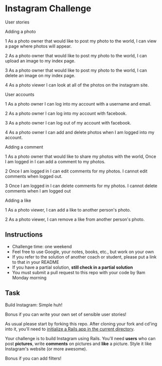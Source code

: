 Instagram Challenge
===================

User stories


Adding a photo

1
As a photo owner that would like to post my photo to the world,
I can view a page where photos will appear.

2
As a photo owner that would like to post my photo to the world,
I can upload an image to my index page.

3
As a photo owner that would like to post my photo to the world,
I can delete an image on my index page.

4
As a photo viewer I can look at all of the photos on the instagram site.


User accounts

1
As a photo owner I can log into my account with a username and email.

2
As a photo owner I can log into my account with facebook.

3
As a photo owner I can log out of my account with facebook.

4
As a photo owner I can add and delete photos when I am logged into my account.


Adding a comment

1
As a photo owner that would like to share my photos with the world,
Once I am logged in I can add a comment to my photos.

2
Once I am logged in I can edit comments for my photos.
I cannot edit comments when logged out.

3
Once I am logged in I can delete comments for my photos.
I cannot delete comments when I am logged out


Adding a like

1
As a photo viewer, I can add a like to another person's photo.

2
As a photo viewer, I can remove a like from another person's photo.














Instructions
-------
* Challenge time: one weekend
* Feel free to use Google, your notes, books, etc., but work on your own
* If you refer to the solution of another coach or student, please put a link to that in your README
* If you have a partial solution, **still check in a partial solution**
* You must submit a pull request to this repo with your code by 9am Monday morning

Task
-----

Build Instagram: Simple huh!

Bonus if you can write your own set of sensible user stories!

As usual please start by forking this repo. After cloning your fork and cd'ing into it, you'll need to [initialize a Rails app in the current directory](http://blog.jasonmeridth.com/posts/create-rails-application-in-current-directory/).

Your challenge is to build Instagram using Rails. You'll need **users** who can post **pictures**, write **comments** on pictures and **like** a picture. Style it like Instagram's website (or more awesome).

Bonus if you can add filters!
